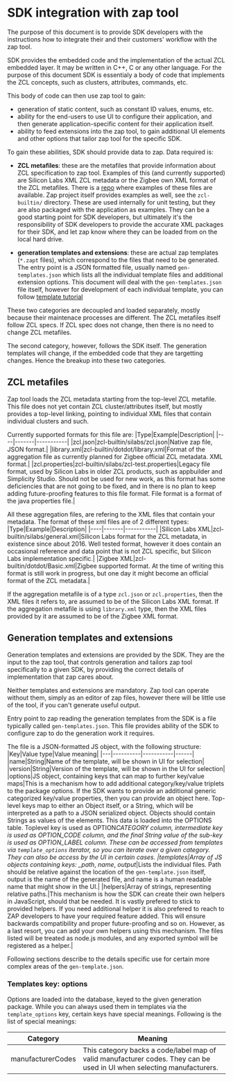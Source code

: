 # SDK integration with zap tool

The purpose of this document is to provide SDK developers with the instructions how to integrate their and their customers' workflow with the zap tool.

SDK provides the embedded code and the implementation of the actual ZCL embedded layer. It may be written in C++, C or any other language. For the purpose of this document SDK is essentialy a body of code that implements the ZCL concepts, such as clusters, attributes, commands, etc.

This body of code can then use zap tool to gain:

- generation of static content, such as constant ID values, enums, etc.
- ability for the end-users to use UI to configure their application, and then generate application-specific content for their application itself.
- ability to feed extensions into the zap tool, to gain additional UI elements and other options that tailor zap tool for the specific SDK.

To gain these abilities, SDK should provide data to zap. Data required is:

- **ZCL metafiles**: these are the metafiles that provide information about ZCL specification to zap tool. Examples of this (and currently supported) are Silicon Labs XML ZCL metadata or the Zigbee own XML format of the ZCL metafiles. There is a [repo](https://github.com/project-chip/zcl-xml) where examples of these files are available.
  Zap project itself provides examples as well, see the `zcl-builtin/` directory. These are used internally for unit testing, but they are also packaged with the application as examples. They can be a good starting point for SDK developers, but ultimately it's the responsibility of SDK developers to provide the accurate XML packages for their SDK, and let zap know where they can be loaded from on the local hard drive.

- **generation templates and extensions**: these are actual zap templates (`*.zapt` files), which correspond to the files that need to be generated. The entry point is a JSON formatted file, usually named `gen-templates.json` which lists all the individual template files and additional extension options. This document will deal with the `gen-templates.json` file itself, however for development of each individual template, you can follow [template tutorial](template-tutorial.md)

These two categories are decoupled and loaded separately, mostly because their maintenace processes are different. The ZCL metafiles itself follow ZCL specs. If ZCL spec does not change, then there is no need to change ZCL metafiles.

The second category, however, follows the SDK itself. The generation templates will change, if the embedded code that they are targetting changes. Hence the breakup into these two categories.

## ZCL metafiles

Zap tool loads the ZCL metadata starting from the top-level ZCL metafile.
This file does not yet contain ZCL cluster/attributes itself, but mostly provides a top-level linking, pointing to individual XML files that contain individual clusters and such.

Currently supported formats for this file are:
|Type|Example|Description|
|----|-------|-----------|
|zcl.json|zcl-builtin/silabs/zcl.json|Native zap file, JSON format.|
|library.xml|zcl-builtin/dotdot/library.xml|Format of the aggregation file as currently planned for Zigbee official ZCL metadata. XML format.|
|zcl.properties|zcl-builtin/silabs/zcl-test.properties|Legacy file format, used by Silicon Labs in older ZCL products, such as appbuilder and Simplicity Studio. Should not be used for new work, as this format has some deficiencies that are not going to be fixed, and in there is no plan to keep adding future-proofing features to this file format. File format is a format of the java properties file.|

All these aggregation files, are refering to the XML files that contain your metadata. The format of these xml files are of 2 different types:
|Type|Example|Description|
|----|-------|-----------|
|Silicon Labs XML|zcl-builtin/silabs/general.xml|Silicon Labs format for the ZCL metadata, in existence since about 2016. Well tested format, however it does contain an occasional reference and data point that is not ZCL specific, but Silicon Labs implementation specific.|
|Zigbee XML|zcl-builtin/dotdot/Basic.xml|Zigbee supported format. At the time of writing this format is still work in progress, but one day it might become an official format of the ZCL metadata.|

If the aggregation metafile is of a type `zcl.json` or `zcl.properties`, then the XML files it refers to, are assumed to be of the Silicon Labs XML format.
If the aggregation metafile is using `library.xml` type, then the XML files provided by it are assumed to be of the Zigbee XML format.

## Generation templates and extensions

Generation templates and extensions are provided by the SDK. They are the input to the zap tool, that controls generation and tailors zap tool specifically to a given SDK, by providing the correct details of implementation that zap cares about.

Neither templates and extensions are mandatory. Zap tool can operate without them, simply as an editor of zap files, however there will be little use of the tool, if you can't generate useful output.

Entry point to zap reading the generation templates from the SDK is a file typically called `gen-templates.json`. This file provides ability of the SDK to configure zap to do the generation work it requires.

The file is a JSON-formatted JS object, with the following structure:
|Key|Value type|Value meaning|
|---|----------|-----------|------|
|name|String|Name of the template, will be shown in UI for selection|
|version|String|Version of the template, will be shown in the UI for selection|
|options|JS object, containing keys that can map to further key/value maps|This is a mechanism how to add additional category/key/value triplets to the package options. If the SDK wants to provide an additional generic categorized key/value properties, then you can provide an object here. Top-level keys map to either an Object itself, or a String, which will be interpreted as a path to a JSON serialized object. Objects should contain Strings as values of the elements. This data is loaded into the OPTIONS table. Toplevel key is used as OPTION*CATEGORY column, intermediate key is used as OPTION_CODE column, and the final String value of the sub-key is used as OPTION_LABEL column. These can be accessed from templates via `template_options` iterator, so you can iterate over a given category. They can also be access by the UI in certain cases.
|templates|Array of JS objects containing keys: \_path*, _name_, _output_|Lists the individual files. Path should be relative against the location of the `gen-template.json` itself, output is the name of the generated file, and name is a human readable name that might show in the UI.|
|helpers|Array of strings, representing relative paths.|This mechanism is how the SDK can create their own helpers in JavaScript, should that be needed. It is vastly prefered to stick to provided helpers. If you need additional helper it is also prefered to reach to ZAP developers to have your required feature added. This will ensure backwards compatibility and proper future-proofing and so on. However, as a last resort, you can add your own helpers using this mechanism. The files listed will be treated as node.js modules, and any exported symbol will be registered as a helper.|

Following sections describe to the details specific use for certain more complex areas of the `gen-template.json`.

### Templates key: options

Options are loaded into the database, keyed to the given generation package. While you can always used them in templates via the `template_options` key, certain keys have special meanings.
Following is the list of special meanings:

| Category          | Meaning                                                                                                                |
| ----------------- | ---------------------------------------------------------------------------------------------------------------------- |
| manufacturerCodes | This category backs a code/label map of valid manufacturer codes. They can be used in UI when selecting manufacturers. |
